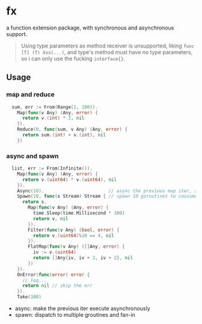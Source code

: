 # fx

a function extension package, with synchronous and asynchronous support.

> Using type parameters as method receiver is unsupported, liking `func [T] (T) Xxx(...)`, and type's method must have no type parameters, so i can only use the fucking `interface{}`.

## Usage

### map and reduce

```go
  sum, err := From(Range(1, 100)).
    Map(func(v Any) (Any, error) {
      return v.(int) * 2, nil
    }).
    Reduce(0, func(sum, v Any) (Any, error) {
      return sum.(int) + v.(int), nil
    })
```

### async and spawn

```go
  list, err := From(Infinite()).
    Map(func(v Any) (Any, error) {
      return v.(uint64) * v.(uint64), nil
    }).
    Async(10).                        // async the previous map iter, and the size of chan buf is 10
    Spawn(10, func(s Stream) Stream { // spawn 10 goroutines to cousume the iter
      return s.
        Map(func(v Any) (Any, error) {
          time.Sleep(time.Millisecond * 100)
          return v, nil
        }).
        Filter(func(v Any) (bool, error) {
          return v.(uint64)%10 == 4, nil
        }).
        FlatMap(func(v Any) ([]Any, error) {
          iv := v.(uint64)
          return []Any{iv, iv + 1, iv + 2}, nil
        })
    }).
    OnError(func(error) error {
      // log...
      return nil // skip the err
    }).
    Take(100)
```

- async: make the previous iter execute asynchronously
- spawn: dispatch to multiple groutines and fan-in
